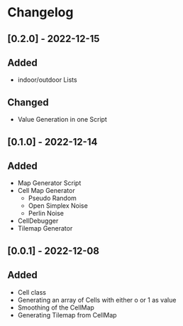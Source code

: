 ﻿# Changelog


## [0.2.0] - 2022-12-15
## Added
- indoor/outdoor Lists

## Changed
- Value Generation in one Script


## [0.1.0] - 2022-12-14
## Added
- Map Generator Script
- Cell Map Generator
  - Pseudo Random
  - Open Simplex Noise
  - Perlin Noise
- CellDebugger
- Tilemap Generator

## [0.0.1] - 2022-12-08
## Added
- Cell class
- Generating an array of Cells with either o or 1 as value
- Smoothing of the CellMap
- Generating Tilemap from CellMap
